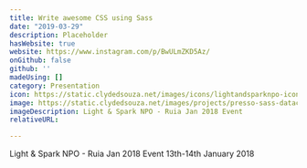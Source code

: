 ```yaml
---
title: Write awesome CSS using Sass
date: "2019-03-29"
description: Placeholder
hasWebsite: true
website: https://www.instagram.com/p/BwULmZKD5Az/
onGithub: false
github: ''
madeUsing: []
category: Presentation
icon: https://static.clydedsouza.net/images/icons/lightandsparknpo-icon.png
image: https://static.clydedsouza.net/images/projects/presso-sass-datacom.jpg
imageDescription: Light & Spark NPO - Ruia Jan 2018 Event
relativeURL: 

---
```


Light & Spark NPO - Ruia Jan 2018 Event 13th-14th January 2018
